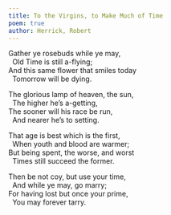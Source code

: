```yaml
---
title: To the Virgins, to Make Much of Time
poem: true
author: Herrick, Robert
---
```

Gather ye rosebuds while ye may,  
&nbsp; Old Time is still a-flying;  
And this same flower that smiles today  
&nbsp; Tomorrow will be dying.  

The glorious lamp of heaven, the sun,   
&nbsp; The higher he’s a-getting,  
The sooner will his race be run,  
&nbsp; And nearer he’s to setting.  

That age is best which is the first,  
&nbsp; When youth and blood are warmer;  
But being spent, the worse, and worst  
&nbsp; Times still succeed the former.   

Then be not coy, but use your time,  
&nbsp; And while ye may, go marry;  
For having lost but once your prime,  
&nbsp; You may forever tarry.  
